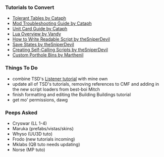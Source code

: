 ### Tutorials to Convert

- [Tolerant Tables by Cataph](https://docs.google.com/document/d/1b1qF9PJUdBsW6Zj6msFImfT275EpnT8jNf4H2Kjct_Q/edit?usp=sharing)
- [Mod Troubleshooting Guide by Cataph](https://docs.google.com/document/d/13WhCMaeXeO8yi7X7vEIHA9_h-i6lXvclmC3bf2Z7U6Q/edit?usp=sharing)
- [Unit Card Guide by Cataph](https://docs.google.com/document/d/1ouBxVjIcdz_pcdWjvR0UUNlBMgpk_iOkS2_YqsR8vjQ/edit?usp=sharing)
- [Lua Overview by Vandy](https://docs.google.com/document/d/1hrg3VP3Fl15bYm5I6cvPe3ZYU7OasXsztGOkJ4RugaA/edit?usp=sharing)
- [How to Write Readable Script by theSniperDevil](https://steamcommunity.com/sharedfiles/filedetails/?id=1218756773)
- [Save States by theSniperDevil](https://steamcommunity.com/sharedfiles/filedetails/?id=1312564661)
- [Creating Self-Calling Scripts by theSniperDevil](https://steamcommunity.com/sharedfiles/filedetails/?id=1312347007)
- [Custom Porthole Bins by Marthenil](https://steamcommunity.com/sharedfiles/filedetails/?id=1194811468)

### Things To Do

- combine TSD's [Listener tutorial](https://steamcommunity.com/sharedfiles/filedetails/?id=1314628727) with mine own
- update all of TSD's tutorials, removing references to CMF and adding in the new script loaders from best-boi Mitch
- finish formatting and editing the Building Buildings tutorial
- get mo' permissions, dawg

### Peeps Asked

- Cryswar (LL 1-4)
- Maruka (prefabs/vistas/skins)
- Whyso (UU3D tuto)
- Frodo (new tutorials incoming)
- Mklabs (QB tuto needs updating)
- Norse (MP tuto)